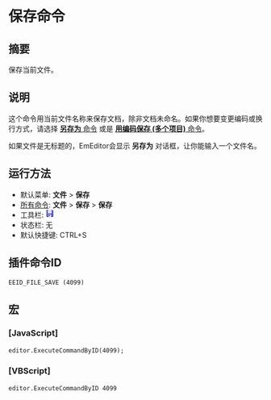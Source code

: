 # 保存命令

## 摘要

保存当前文件。

## 说明

这个命令用当前文件名称来保存文档，除非文档未命名。如果你想要变更编码或换行方式，请选择 [**另存为** 命令](file_save_as) 或是 [**用编码保存 (多个项目)** 命令](file_save_defined)。

如果文件是无标题的，EmEditor会显示 **另存为** 对话框，让你能输入一个文件名。

## 运行方法

- 默认菜单: **文件** \> **保存**
- [所有命令](../tools/all_commands): **文件** \> **保存**
\> **保存**
- 工具栏: ![](../../images/filesave.png)
- 状态栏: 无
- 默认快捷键: CTRL+S

## 插件命令ID

```
EEID_FILE_SAVE (4099)
```

## 宏

### \[JavaScript\]

```
editor.ExecuteCommandByID(4099);
```

### \[VBScript\]

```
editor.ExecuteCommandByID 4099
```

